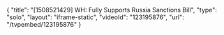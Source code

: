 {
    "title": "[1508521429] WH: Fully Supports Russia Sanctions Bill",
    "type": "solo",
    "layout": "iframe-static",
    "videoId": "123195876",
    "url": "\/tvpembed\/123195876"
}